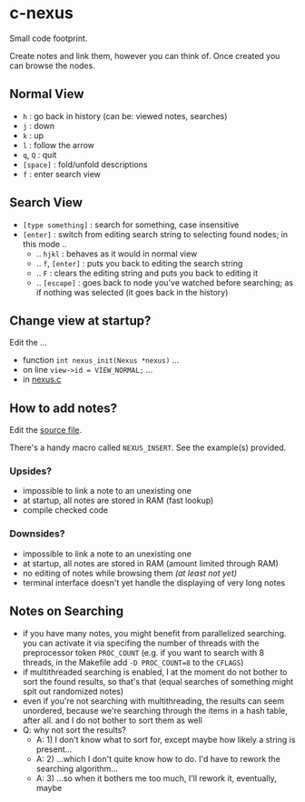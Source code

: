 # c-nexus

Small code footprint.

Create notes and link them, however you can think of. Once created you can browse the nodes.

## Normal View
- ``h`` : go back in history (can be: viewed notes, searches)
- ``j`` : down
- ``k`` : up
- ``l`` : follow the arrow
- ``q``, `Q` : quit
- ``[space]`` : fold/unfold descriptions
- ``f`` : enter search view

## Search View
- ``[type something]`` : search for something, case insensitive
- ``[enter]`` : switch from editing search string to selecting found nodes; in this mode ..
    - .. `hjkl` : behaves as it would in normal view
    - .. `f`, `[enter]` : puts you back to editing the search string
    - .. `F` : clears the editing string and puts you back to editing it
    - .. `[escape]` : goes back to node you've watched before searching; as if nothing was
      selected (it goes back in the history)

## Change view at startup?

Edit the ...
- function `int nexus_init(Nexus *nexus)` ...
- on line `view->id = VIEW_NORMAL;` ...
- in [nexus.c](src/nexus.c)

## How to add notes?

Edit the [source file](src/nexus.c).

There's a handy macro called `NEXUS_INSERT`. See the example(s) provided.

### Upsides?
- impossible to link a note to an unexisting one
- at startup, all notes are stored in RAM (fast lookup)
- compile checked code

### Downsides?
- impossible to link a note to an unexisting one
- at startup, all notes are stored in RAM (amount limited through RAM)
- no editing of notes while browsing them _(at least not yet)_
- terminal interface doesn't yet handle the displaying of very long notes

## Notes on Searching
- if you have many notes, you might benefit from parallelized searching. you can activate it via
  specifing the number of threads with the preprocessor token `PROC_COUNT` (e.g. if you want to
  search with 8 threads, in the Makefile add `-D PROC_COUNT=8` to the `CFLAGS`)
- if multithreaded searching is enabled, I at the moment do not bother to sort the found results, so
  that's that (equal searches of something might spit out randomized notes)
- even if you're not searching with multithreading, the results can seem unordered, because we're
  searching through the items in a hash table, after all. and I do not bother to sort them as well
- Q: why not sort the results?
    - A: 1) I don't know what to sort for, except maybe how likely a string is present...
    - A: 2) ...which I don't quite know how to do. I'd have to rework the searching algorithm...
    - A: 3) ...so when it bothers me too much, I'll rework it, eventually, maybe

